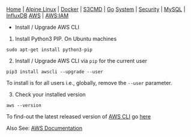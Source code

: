 [Home](../) | [Alpine Linux](../alpine-linux/) | [Docker](../docker/) | [S3CMD](../s3cmd/) | [Go](../go/)
[System](../system/) | [Security](../security/) | [MySQL](../mysql/) | [InfluxDB](../influxdb/)
[AWS](../) | [AWS:IAM](../iam/)


- Install / Upgrade AWS CLI

1. Install Python3 PIP. On Ubuntu machines

```sudo apt-get install python3-pip```

2. Install / Upgrade AWS CLI via ```pip``` for the current user

```pip3 install awscli --upgrade --user```

  To install is for all users i.e., globally, remove the ```--user``` parameter.

3. Check your installed version

```aws --version```

To find-out the latest released version of [AWS CLI](https://github.com/aws/aws-cli/releases) go [here](https://github.com/aws/aws-cli/releases)

Also See: [AWS Documentation](https://docs.aws.amazon.com/cli/latest/userguide/cli-chap-install.html)
